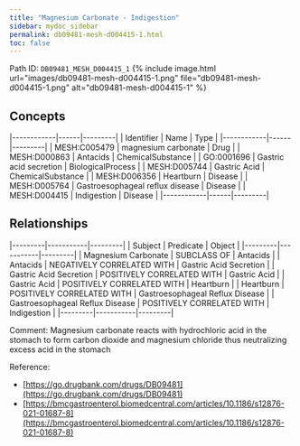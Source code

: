 ```yaml
---
title: "Magnesium Carbonate - Indigestion"
sidebar: mydoc_sidebar
permalink: db09481-mesh-d004415-1.html
toc: false 
---
```



Path ID: `DB09481_MESH_D004415_1`
{% include image.html url="images/db09481-mesh-d004415-1.png" file="db09481-mesh-d004415-1.png" alt="db09481-mesh-d004415-1" %}

## Concepts

|------------|------|---------|
| Identifier | Name | Type    |
|------------|------|---------|
| MESH:C005479 | magnesium carbonate | Drug |
| MESH:D000863 | Antacids | ChemicalSubstance |
| GO:0001696 | Gastric acid secretion | BiologicalProcess |
| MESH:D005744 | Gastric Acid | ChemicalSubstance |
| MESH:D006356 | Heartburn | Disease |
| MESH:D005764 | Gastroesophageal reflux disease | Disease |
| MESH:D004415 | Indigestion | Disease |
|------------|------|---------|

## Relationships

|---------|-----------|---------|
| Subject | Predicate | Object  |
|---------|-----------|---------|
| Magnesium Carbonate | SUBCLASS OF | Antacids |
| Antacids | NEGATIVELY CORRELATED WITH | Gastric Acid Secretion |
| Gastric Acid Secretion | POSITIVELY CORRELATED WITH | Gastric Acid |
| Gastric Acid | POSITIVELY CORRELATED WITH | Heartburn |
| Heartburn | POSITIVELY CORRELATED WITH | Gastroesophageal Reflux Disease |
| Gastroesophageal Reflux Disease | POSITIVELY CORRELATED WITH | Indigestion |
|---------|-----------|---------|

Comment: Magnesium carbonate reacts with hydrochloric acid in the stomach to form carbon dioxide and magnesium chloride thus neutralizing excess acid in the stomach

Reference: 
  - [https://go.drugbank.com/drugs/DB09481](https://go.drugbank.com/drugs/DB09481)
  - [https://bmcgastroenterol.biomedcentral.com/articles/10.1186/s12876-021-01687-8](https://bmcgastroenterol.biomedcentral.com/articles/10.1186/s12876-021-01687-8)

